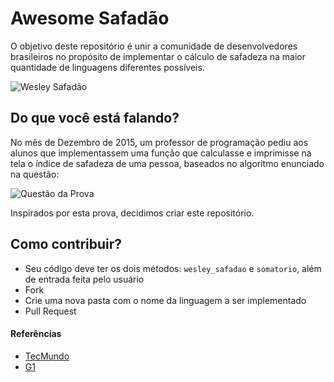 # Awesome Safadão

O objetivo deste repositório é unir a comunidade de desenvolvedores brasileiros no propósito de implementar o cálculo de safadeza na maior quantidade de linguagens diferentes possíveis.

![Wesley Safadão]( http://www.folhavitoria.com.br/entretenimento/blogs/na-balada/wp-content/uploads/2015/12/Wesley-Safad%C3%A3o.png )

## Do que você está falando?
No mês de Dezembro de 2015, um professor de programação pediu aos alunos que implementassem uma função que calculasse e imprimisse na tela o índice de safadeza de uma pessoa, baseados no algoritmo enunciado na questão:

![Questão da Prova](http://s2.glbimg.com/Hm5CL7z8G9WyqANaJnCDGeC88LI=/s.glbimg.com/jo/g1/f/original/2015/12/07/safadao_questao_materia.jpg)

Inspirados por esta prova, decidimos criar este repositório.

## Como contribuir?
* Seu código deve ter os dois métodos: `wesley_safadao` e `somatorio`, além de entrada feita pelo usuário
* Fork
* Crie uma nova pasta com o nome da linguagem a ser implementado
* Pull Request

#### Referências
* [TecMundo](http://www.tecmundo.com.br/programacao/91472-febre-facebook-cantor-wesley-safadao-vira-tema-prova-programacao.htm)
* [G1](http://g1.globo.com/ceara/noticia/2015/12/professor-cita-wesley-safadao-em-questao-de-logica-e-vira-hit-na-web.html)
